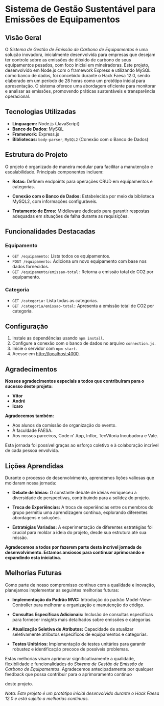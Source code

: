 # Sistema de Gestão Sustentável para Emissões de Equipamentos


## **Visão Geral**

O *Sistema de Gestão de Emissão de Carbono de Equipamentos* é uma solução inovadora, inicialmente desenvolvida para empresas que desejam ter controle sobre as emissões de dióxido de carbono de seus equipamentos pesados, com foco inicial em mineiradoras. Este projeto, desenvolvido em Node.js com o framework Express e utilizando MySQL como banco de dados, foi concebido durante o Hack Faesa 12.0, sendo elaborado em um período de 28 horas como um protótipo inicial para apresentação. O sistema oferece uma abordagem eficiente para monitorar e analisar as emissões, promovendo práticas sustentáveis e transparência operacional.

## **Tecnologias Utilizadas**

- **Linguagem:** Node.js (JavaScript)
- **Banco de Dados:** MySQL
- **Framework:** Express.js
- **Bibliotecas:** `body-parser`, `MySQL2` (Conexão com o Banco de Dados)

## **Estrutura do Projeto**

O projeto é organizado de maneira modular para facilitar a manutenção e escalabilidade. Principais componentes incluem:

- **Rotas:** Definem endpoints para operações CRUD em equipamentos e categorias.
  
- **Conexão com o Banco de Dados:** Estabelecida por meio da biblioteca MySQL2, com informações configuráveis.

- **Tratamento de Erros:** Middleware dedicado para garantir respostas adequadas em situações de falha durante as requisições.

## **Funcionalidades Destacadas**

### Equipamento

- `GET /equipamento:` Lista todos os equipamentos.
- `POST /equipamento:` Adiciona um novo equipamento com base nos dados fornecidos.
- `GET /equipamento/emissao-total:` Retorna a emissão total de CO2 por equipamento.

### Categoria

- `GET /categoria:` Lista todas as categorias.
- `GET /categoria/emissao-total:` Apresenta a emissão total de CO2 por categoria.

## **Configuração**

1. Instale as dependências usando `npm install`.
2. Configure a conexão com o banco de dados no arquivo `connection.js`.
3. Inicie o servidor com `npm start`.
4. Acesse em [http://localhost:4000](http://localhost:4000).

## **Agradecimentos**

**Nossos agradecimentos especiais a todos que contribuíram para o sucesso deste projeto:**

- **Vitor**
- **André**
- **Icaro**

**Agradecemos também:**

- Aos alunos da comissão de organização do evento.
- À faculdade FAESA.
- Aos nossos parceiros, Code n' App, Inflor, TecVitoria Incubadora e Vale.

Esta jornada foi possível graças ao esforço coletivo e à colaboração incrível de cada pessoa envolvida.

## **Lições Aprendidas**

Durante o processo de desenvolvimento, aprendemos lições valiosas que moldaram nossa jornada:

- **Debate de Ideias:** O constante debate de ideias enriqueceu a diversidade de perspectivas, contribuindo para a solidez do projeto.
  
- **Troca de Experiências:** A troca de experiências entre os membros do grupo permitiu uma aprendizagem contínua, explorando diferentes abordagens e soluções.

- **Estratégias Variadas:** A experimentação de diferentes estratégias foi crucial para moldar a ideia do projeto, desde sua estrutura até sua missão.

**Agradecemos a todos por fazerem parte desta incrível jornada de desenvolvimento. Estamos ansiosos para continuar aprimorando e expandindo esta iniciativa.**

## **Melhorias Futuras**

Como parte de nosso compromisso contínuo com a qualidade e inovação, planejamos implementar as seguintes melhorias futuras:

- **Implementação do Padrão MVC:** Introdução do padrão Model-View-Controller para melhorar a organização e manutenção do código.

- **Consultas Específicas Adicionais:** Inclusão de consultas específicas para fornecer insights mais detalhados sobre emissões e categorias.

- **Atualização Seletiva de Atributos:** Capacidade de atualizar seletivamente atributos específicos de equipamentos e categorias.

- **Testes Unitários:** Implementação de testes unitários para garantir robustez e identificação precoce de possíveis problemas.

Estas melhorias visam aprimorar significativamente a qualidade, flexibilidade e funcionalidades do *Sistema de Gestão de Emissão de Carbono de Equipamentos*. Agradecemos antecipadamente por qualquer feedback que possa contribuir para o aprimoramento contínuo

 deste projeto.

*Nota: Este projeto é um protótipo inicial desenvolvido durante o Hack Faesa 12.0 e está sujeito a melhorias contínuas.*
